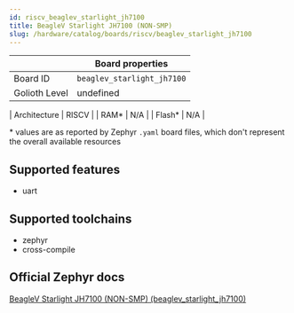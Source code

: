 ```yaml
---
id: riscv_beaglev_starlight_jh7100
title: BeagleV Starlight JH7100 (NON-SMP)
slug: /hardware/catalog/boards/riscv/beaglev_starlight_jh7100
---
```


[//]: # (This is an auto-generated file, do not edit! Changes to it will be lost upon re-generation)



|                | Board properties     |
| -------------  | -------------------- |
| Board ID       | `beaglev_starlight_jh7100` |
| Golioth Level  | undefined       |

| Architecture   | RISCV |
| RAM*           | N/A |
| Flash*         | N/A |

\* values are as reported by Zephyr `.yaml` board files, which don't represent the overall available resources



## Supported features

* uart

## Supported toolchains

* zephyr
* cross-compile

## Official Zephyr docs

[BeagleV Starlight JH7100 (NON-SMP) (beaglev_starlight_jh7100)](https://docs.zephyrproject.org/latest/boards/riscv/beaglev_starlight_jh7100/doc/index.html)
